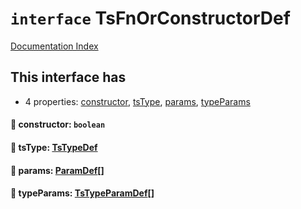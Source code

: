# `interface` TsFnOrConstructorDef

[Documentation Index](../README.md)

## This interface has

- 4 properties:
[constructor](#-constructor-boolean),
[tsType](#-tstype-tstypedef),
[params](#-params-paramdef),
[typeParams](#-typeparams-tstypeparamdef)


#### 📄 constructor: `boolean`



#### 📄 tsType: [TsTypeDef](../type.TsTypeDef/README.md)



#### 📄 params: [ParamDef](../type.ParamDef/README.md)\[]



#### 📄 typeParams: [TsTypeParamDef](../interface.TsTypeParamDef/README.md)\[]



